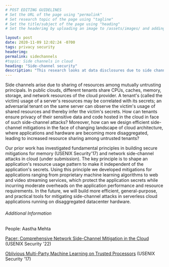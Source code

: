 ```yaml
---
# POST EDITING GUIDELINES
# Set the URL of the page using "permalink"
# Set research topic of the page using "tagline"
# Set the title/subject of the page using "heading"
# Set the headerimg by uploading an image to /assets/images/ and adding the URL to "headerimg"

layout: post
date: 2020-11-09 12:02:24 -0700
tags: privacy security
headerimg:
permalink: sidechannels
#topic: Side channels in cloud
heading: "Side-channel security"
description: "This research looks at data disclosures due to side channels in cloud services."
---
```

<!-- Project Overview section -->
<div class="container-fluid bg-gray my-5 py-5">
    <div class="container pt-4">
      <p>
        Side channels arise due to sharing of resources among mutually
        untrusting principals. In public clouds, different tenants share CPUs,
        caches, memory, storage, and network resources of the cloud provider.
        A tenant's (called the victim) usage of a server's resources may be
        correlated with its secrets; an adversarial tenant on the same server
        can observe the victim's usage of shared resources and thereby infer the
        victim's secrets.
        How can tenants ensure privacy of their sensitive data and code hosted
        in the cloud in face of such side-channel attacks?
        Moreover, how can we design efficient side-channel mitigations in the
        face of changing landscape of cloud architecture, where applications and
        hardware are becoming more disaggregated, leading to increased resource sharing
        among untrusted tenants?
      </p>
      <p>
        Our prior work has investigated fundamental principles in building
        secure mitigations for memory (USENIX Security'17) and network
        side-channel attacks in cloud (under submission).
        The key principle is to <it>shape</it> an application's resource usage
        pattern to make it independent of the application's secrets. Using this
        principle we developed mitigations for applications ranging from
        proprietary machine learning algorithms to web and video streaming
        services, which protect the application secrets while incurring moderate
        overheads on the application performance and resource requirements.
        In the future, we will build more efficient, general-purpose, and
        practical tools for mitigating side-channel attacks in serverless cloud
        applications running on disaggregated datacenter hardware.
      </p>
  </div>
</div>
<!-- /Project Overview section -->
<!-- Project Details and Additional Info -->
<div class="container">
    <h6>Additional Information</h6>
        <p>People: Aastha Mehta</p>
        <p>
          <a href="https://arxiv.org/pdf/1908.11568.pdf">
          Pacer: Comprehensive Network Side-Channel Mitigation in the Cloud</a> (USENIX Security '22)
        </p>
      	<p>
          <a href="https://www.usenix.org/system/files/conference/usenixsecurity16/sec16_paper_ohrimenko.pdf">
          Oblivious Multi-Party Machine Learning on Trusted Processors</a> (USENIX Security '17)
        </p>
</div>
<!-- /Project Details and Additional Info -->
